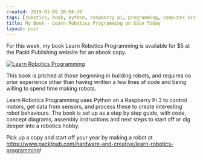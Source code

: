 ```yaml
---
created: 2019-01-09 20:04:30
tags: [robotics, book, python, raspberry pi, programming, computer vision, mycroft]
title: My Book - Learn Robotics Programming on Sale Today
layout: post
---
```

For this week, my book Learn Robotics Programming is available for $5 at the Packt Publishing website for an ebook copy.

[![Learn Robotics Programming](https://static.packt-cdn.com/products/9781789340747/cover/smaller)](https://www.packtpub.com/hardware-and-creative/learn-robotics-programming)

This book is pitched at those beginning in building robots, and requires no prior experience other than having written a few lines of code and being willing to spend time making robots.

Learn Robotics Programming uses Python on a Raspberry Pi 3 to control motors, get data from sensors, and process these to create interesting robot behaviours. The book is set up as a step by step guide, with code, concept diagrams, assembly instructions and next steps to start off or dig deeper into a robotics hobby.

Pick up a copy and start off your year by making a robot at <https://www.packtpub.com/hardware-and-creative/learn-robotics-programming>!

